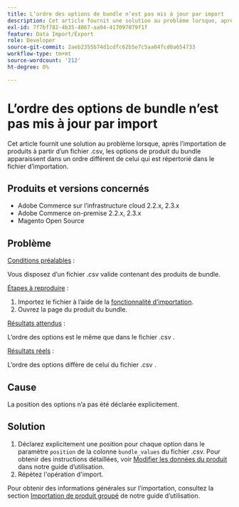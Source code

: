 ```yaml
---
title: L’ordre des options de bundle n’est pas mis à jour par import
description: Cet article fournit une solution au problème lorsque, après l’importation de produits à partir d’un fichier .csv, les options de produit du bundle apparaissent dans un ordre différent de celui qui est répertorié dans le fichier d’importation.
exl-id: 7f7bf782-4b35-4067-aa94-417097079f1f
feature: Data Import/Export
role: Developer
source-git-commit: 2aeb2355b74d1cdfc62b5e7c5aa04fcd0a654733
workflow-type: tm+mt
source-wordcount: '212'
ht-degree: 0%

---
```


# L’ordre des options de bundle n’est pas mis à jour par import

Cet article fournit une solution au problème lorsque, après l’importation de produits à partir d’un fichier .csv, les options de produit du bundle apparaissent dans un ordre différent de celui qui est répertorié dans le fichier d’importation.

## Produits et versions concernés

* Adobe Commerce sur l’infrastructure cloud 2.2.x, 2.3.x
* Adobe Commerce on-premise 2.2.x, 2.3.x
* Magento Open Source

## Problème

<u>Conditions préalables</u> :

Vous disposez d’un fichier .csv valide contenant des produits de bundle.

<u>Étapes à reproduire</u> :

1. Importez le fichier à l’aide de la [fonctionnalité d’importation](https://experienceleague.adobe.com/en/docs/commerce-admin/systems/data-transfer/import/data-import).
1. Ouvrez la page du produit du bundle.

<u>Résultats attendus</u> :

L’ordre des options est le même que dans le fichier .csv .

<u>Résultats réels</u> :

L’ordre des options diffère de celui du fichier .csv .

## Cause

La position des options n’a pas été déclarée explicitement.

## Solution

1. Déclarez explicitement une position pour chaque option dans le paramètre `position` de la colonne `bundle_values` du fichier .csv. Pour obtenir des instructions détaillées, voir [Modifier les données du produit](https://experienceleague.adobe.com/en/docs/commerce-admin/systems/data-transfer/examples/data-transfer-bundle-products#method-2-edit-the-product-data) dans notre guide d’utilisation.
1. Répétez l&#39;opération d&#39;import.

Pour obtenir des informations générales sur l’importation, consultez la section [Importation de produit groupé](https://experienceleague.adobe.com/en/docs/commerce-admin/systems/data-transfer/examples/data-transfer-bundle-products) de notre guide d’utilisation.
